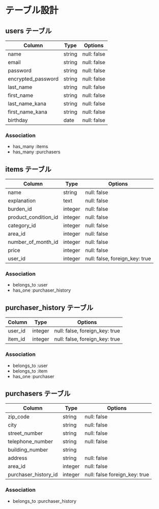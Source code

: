 # テーブル設計

## users テーブル

| Column             | Type   | Options     |
| ------------------ | ------ | ----------- |
| name               | string | null: false |
| email              | string | null: false |
| password           | string | null: false |
| encrypted_password | string | null: false |
| last_name          | string | null: false |
| first_name         | string | null: false |
| last_name_kana     | string | null: false |
| first_name_kana    | string | null: false |
| birthday           | date   | null: false |

### Association

- has_many :items
- has_many :purchasers




## items テーブル

 Column              | Type    | Options                        |
| ------------------ | ------- | ------------------------------ |
| name               | string  | null: false                    |
| explanation        | text    | null: false                    |
| burden_id          | integer | null: false                    |
|product_condition_id| integer | null: false                    |
| category_id        | integer | null: false                    |
| area_id            | integer | null: false                    |
| number_of_month_id | integer | null: false                    |
| price              | integer | null: false                    |
| user_id            | integer | null: false, foreign_key: true |

### Association

- belongs_to :user
- has_one    :purchaser_history




## purchaser_history テーブル

| Column  | Type       | Options                        |
| ------- | ---------- | ------------------------------ |
| user_id | integer    | null: false, foreign_key: true |
| item_id | integer    | null: false, foreign_key: true |

### Association

- belongs_to   :user
- belongs_to   :item
- has_one      :purchaser





## purchasers テーブル
 Column              | Type   | Options                      |
| ------------------ | ------ | -----------                  |
| zip_code           | string | null: false                  |
| city               | string | null: false                  |
| street_number      | string | null: false                  |
| telephone_number   | string | null: false                  |
| building_number    | string |                              |
| address            | string | null: false                  |
| area_id            | integer| null: false                  |
|purchaser_history_id| integer| null: false foreign_key: true|
### Association

- belongs_to :purchaser_history




